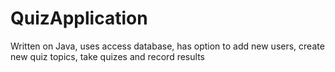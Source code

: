 # QuizApplication
Written on Java, uses access database, has option to add new users, create new quiz topics, take quizes and record results
